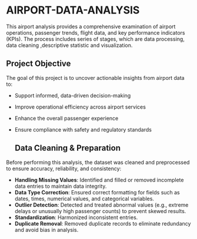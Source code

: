 # AIRPORT-DATA-ANALYSIS
This airport analysis provides a comprehensive examination of airport operations, passenger trends, flight data, and key performance indicators (KPIs). The process includes series of stages, which are data processing, data cleaning ,descriptive statistic and visualization.

## Project Objective

The goal of this project is to uncover actionable insights from airport data to:

- Support informed, data-driven decision-making
- Improve operational efficiency across airport services
- Enhance the overall passenger experience
- Ensure compliance with safety and regulatory standards

  ## Data Cleaning & Preparation

Before performing this analysis, the dataset was cleaned and preprocessed to ensure accuracy, reliability, and consistency:

- **Handling Missing Values**: Identified and filled or removed incomplete data entries to maintain data integrity.
- **Data Type Correction**: Ensured correct formatting for fields such as dates, times, numerical values, and categorical variables.
- **Outlier Detection**: Detected and treated abnormal values (e.g., extreme delays or unusually high passenger counts) to prevent skewed results.
- **Standardization**: Harmonized inconsistent entries.
- **Duplicate Removal**: Removed duplicate records to eliminate redundancy and avoid bias in analysis.
